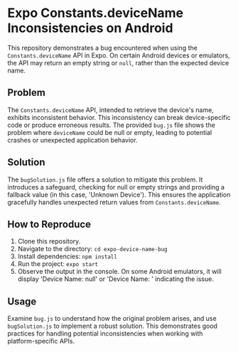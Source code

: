# Expo Constants.deviceName Inconsistencies on Android

This repository demonstrates a bug encountered when using the `Constants.deviceName` API in Expo.  On certain Android devices or emulators, the API may return an empty string or `null`, rather than the expected device name.

## Problem

The `Constants.deviceName` API, intended to retrieve the device's name, exhibits inconsistent behavior.  This inconsistency can break device-specific code or produce erroneous results. The provided `bug.js` file shows the problem where `deviceName` could be null or empty, leading to potential crashes or unexpected application behavior.

## Solution

The `bugSolution.js` file offers a solution to mitigate this problem.  It introduces a safeguard, checking for null or empty strings and providing a fallback value (in this case, 'Unknown Device'). This ensures the application gracefully handles unexpected return values from `Constants.deviceName`.

## How to Reproduce

1. Clone this repository.
2. Navigate to the directory: `cd expo-device-name-bug`
3. Install dependencies: `npm install`
4. Run the project: `expo start`
5. Observe the output in the console. On some Android emulators, it will display 'Device Name: null' or 'Device Name: ' indicating the issue.

## Usage

Examine `bug.js` to understand how the original problem arises, and use `bugSolution.js` to implement a robust solution.  This demonstrates good practices for handling potential inconsistencies when working with platform-specific APIs.